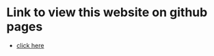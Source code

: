 # Link to view this website on github pages
- [click here](https://arshad6261.github.io/Milestone/Project-3/bike.html)
